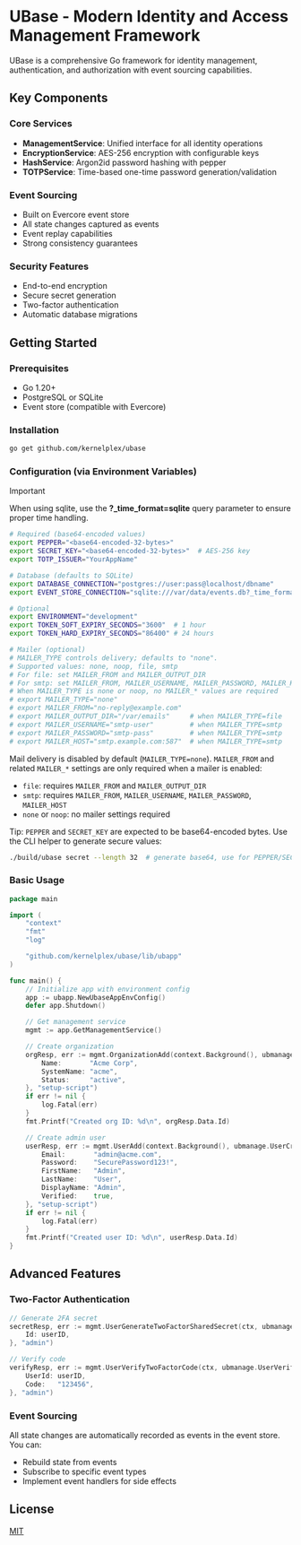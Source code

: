 # UBase - Modern Identity and Access Management Framework

UBase is a comprehensive Go framework for identity management, authentication,
and authorization with event sourcing capabilities.

## Key Components

### Core Services
- **ManagementService**: Unified interface for all identity operations
- **EncryptionService**: AES-256 encryption with configurable keys
- **HashService**: Argon2id password hashing with pepper
- **TOTPService**: Time-based one-time password generation/validation

### Event Sourcing
- Built on Evercore event store
- All state changes captured as events
- Event replay capabilities
- Strong consistency guarantees

### Security Features
- End-to-end encryption
- Secure secret generation
- Two-factor authentication
- Automatic database migrations

## Getting Started

### Prerequisites
- Go 1.20+
- PostgreSQL or SQLite
- Event store (compatible with Evercore)

### Installation
```bash
go get github.com/kernelplex/ubase
```

### Configuration (via Environment Variables)

>[!IMPORTANT]
> When using sqlite, use the **?_time_format=sqlite** query parameter to ensure proper time handling.


```bash
# Required (base64-encoded values)
export PEPPER="<base64-encoded-32-bytes>"
export SECRET_KEY="<base64-encoded-32-bytes>"  # AES-256 key
export TOTP_ISSUER="YourAppName"

# Database (defaults to SQLite)
export DATABASE_CONNECTION="postgres://user:pass@localhost/dbname"
export EVENT_STORE_CONNECTION="sqlite:///var/data/events.db?_time_format=sqlite"

# Optional
export ENVIRONMENT="development"
export TOKEN_SOFT_EXPIRY_SECONDS="3600"  # 1 hour
export TOKEN_HARD_EXPIRY_SECONDS="86400" # 24 hours

# Mailer (optional)
# MAILER_TYPE controls delivery; defaults to "none".
# Supported values: none, noop, file, smtp
# For file: set MAILER_FROM and MAILER_OUTPUT_DIR
# For smtp: set MAILER_FROM, MAILER_USERNAME, MAILER_PASSWORD, MAILER_HOST
# When MAILER_TYPE is none or noop, no MAILER_* values are required
# export MAILER_TYPE="none"
# export MAILER_FROM="no-reply@example.com"
# export MAILER_OUTPUT_DIR="/var/emails"     # when MAILER_TYPE=file
# export MAILER_USERNAME="smtp-user"         # when MAILER_TYPE=smtp
# export MAILER_PASSWORD="smtp-pass"         # when MAILER_TYPE=smtp
# export MAILER_HOST="smtp.example.com:587"  # when MAILER_TYPE=smtp
```

Mail delivery is disabled by default (`MAILER_TYPE=none`).
`MAILER_FROM` and related `MAILER_*` settings are only required when a mailer is enabled:
- `file`: requires `MAILER_FROM` and `MAILER_OUTPUT_DIR`
- `smtp`: requires `MAILER_FROM`, `MAILER_USERNAME`, `MAILER_PASSWORD`, `MAILER_HOST`
- `none` or `noop`: no mailer settings required

Tip: `PEPPER` and `SECRET_KEY` are expected to be base64-encoded bytes. Use the CLI helper to generate secure values:

```bash
./build/ubase secret --length 32  # generate base64, use for PEPPER/SECRET_KEY
```

### Basic Usage
```go
package main

import (
	"context"
	"fmt"
	"log"

	"github.com/kernelplex/ubase/lib/ubapp"
)

func main() {
	// Initialize app with environment config
	app := ubapp.NewUbaseAppEnvConfig()
	defer app.Shutdown()

	// Get management service
	mgmt := app.GetManagementService()

	// Create organization
	orgResp, err := mgmt.OrganizationAdd(context.Background(), ubmanage.OrganizationCreateCommand{
		Name:       "Acme Corp",
		SystemName: "acme",
		Status:     "active",
	}, "setup-script")
	if err != nil {
		log.Fatal(err)
	}
	fmt.Printf("Created org ID: %d\n", orgResp.Data.Id)

	// Create admin user
	userResp, err := mgmt.UserAdd(context.Background(), ubmanage.UserCreateCommand{
		Email:       "admin@acme.com",
		Password:    "SecurePassword123!",
		FirstName:   "Admin",
		LastName:    "User",
		DisplayName: "Admin",
		Verified:    true,
	}, "setup-script")
	if err != nil {
		log.Fatal(err)
	}
	fmt.Printf("Created user ID: %d\n", userResp.Data.Id)
}
```

## Advanced Features

### Two-Factor Authentication
```go
// Generate 2FA secret
secretResp, err := mgmt.UserGenerateTwoFactorSharedSecret(ctx, ubmanage.UserGenerateTwoFactorSharedSecretCommand{
	Id: userID,
}, "admin")

// Verify code
verifyResp, err := mgmt.UserVerifyTwoFactorCode(ctx, ubmanage.UserVerifyTwoFactorLoginCommand{
	UserId: userID,
	Code:   "123456", 
}, "admin")
```

### Event Sourcing
All state changes are automatically recorded as events in the event store. You can:
- Rebuild state from events
- Subscribe to specific event types
- Implement event handlers for side effects

## License
[MIT](https://choosealicense.com/licenses/mit/)
